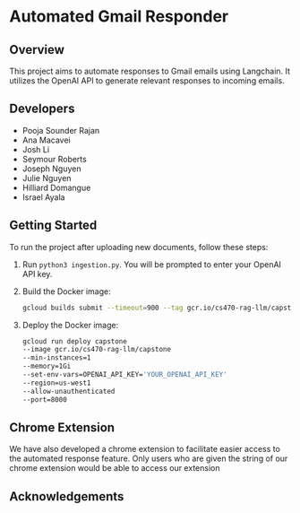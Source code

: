 # Automated Gmail Responder

## Overview
This project aims to automate responses to Gmail emails using Langchain. It utilizes the OpenAI API to generate relevant responses to incoming emails.

## Developers
- Pooja Sounder Rajan
- Ana Macavei
- Josh Li
- Seymour Roberts
- Joseph Nguyen
- Julie Nguyen
- Hilliard Domangue
- Israel Ayala

## Getting Started
To run the project after uploading new documents, follow these steps:

1. Run `python3 ingestion.py`. 
You will be prompted to enter your OpenAI API key.

2. Build the Docker image:
   ```bash
   gcloud builds submit --timeout=900 --tag gcr.io/cs470-rag-llm/capstone
   ```

3. Deploy the Docker image:
    ```bash
    gcloud run deploy capstone
    --image gcr.io/cs470-rag-llm/capstone
    --min-instances=1
    --memory=1Gi
    --set-env-vars=OPENAI_API_KEY='YOUR_OPENAI_API_KEY'
    --region=us-west1
    --allow-unauthenticated
    --port=8000
    ```

## Chrome Extension
We have also developed a chrome extension to facilitate easier access to the automated response feature.
Only users who are given the string of our chrome extension would be able to access our extension

## Acknowledgements


